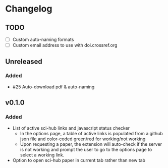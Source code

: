 # Changelog

## TODO

- [ ] Custom auto-naming formats
- [ ] Custom email address to use with doi.crossref.org

## Unreleased

### Added
- #25 Auto-download pdf & auto-naming

## v0.1.0

### Added
- List of active sci-hub links and javascript status checker
  - In the options page, a table of active links is populated from a github json file and color-coded green/red for working/not working
  - Upon requesting a paper, the extension will auto-check if the server is not working and prompt the user to go to the options page to select a working link.
- Option to open sci-hub paper in current tab rather than new tab
